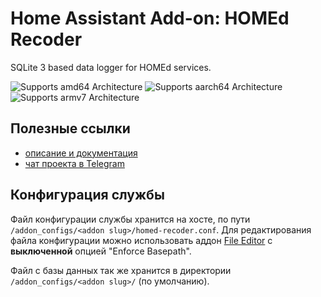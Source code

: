 # Home Assistant Add-on: HOMEd Recoder

SQLite 3 based data logger for HOMEd services.

![Supports amd64 Architecture][amd64-shield]
![Supports aarch64 Architecture][aarch64-shield]
![Supports armv7 Architecture][armv7-shield]

[amd64-shield]: https://img.shields.io/badge/amd64-yes-green.svg
[aarch64-shield]: https://img.shields.io/badge/aarch64-yes-green.svg
[armv7-shield]: https://img.shields.io/badge/armv7-yes-green.svg

## Полезные ссылки

- [описание и документация](https://wiki.homed.dev/page/Recorder)
- [чат проекта в Telegram](https://t.me/homed_zigbee)

## Конфигурация службы

Файл конфигурации службы хранится на хосте, по пути `/addon_configs/<addon slug>/homed-recoder.conf`. Для редактирования файла конфигурации можно использовать аддон [File Editor](https://github.com/home-assistant/addons/blob/master/configurator/README.md) с **выключенной** опцией "Enforce Basepath".

Файл с базы данных так же хранится в директории `/addon_configs/<addon slug>/` (по умолчанию).
